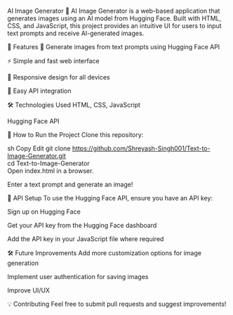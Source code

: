 AI Image Generator
🚀 AI Image Generator is a web-based application that generates images using an AI model from Hugging Face. Built with HTML, CSS, and JavaScript, this project provides an intuitive UI for users to input text prompts and receive AI-generated images.

🌟 Features
🎨 Generate images from text prompts using Hugging Face API

⚡ Simple and fast web interface

📱 Responsive design for all devices

🔗 Easy API integration

🛠️ Technologies Used
HTML, CSS, JavaScript

Hugging Face API

🚀 How to Run the Project
Clone this repository:

sh
Copy
Edit
git clone https://github.com/Shreyash-Singh001/Text-to-Image-Generator.git  
cd Text-to-Image-Generator  
Open index.html in a browser.

Enter a text prompt and generate an image!

🔑 API Setup
To use the Hugging Face API, ensure you have an API key:

Sign up on Hugging Face

Get your API key from the Hugging Face dashboard

Add the API key in your JavaScript file where required

🛠 Future Improvements
Add more customization options for image generation

Implement user authentication for saving images

Improve UI/UX

💡 Contributing
Feel free to submit pull requests and suggest improvements!
